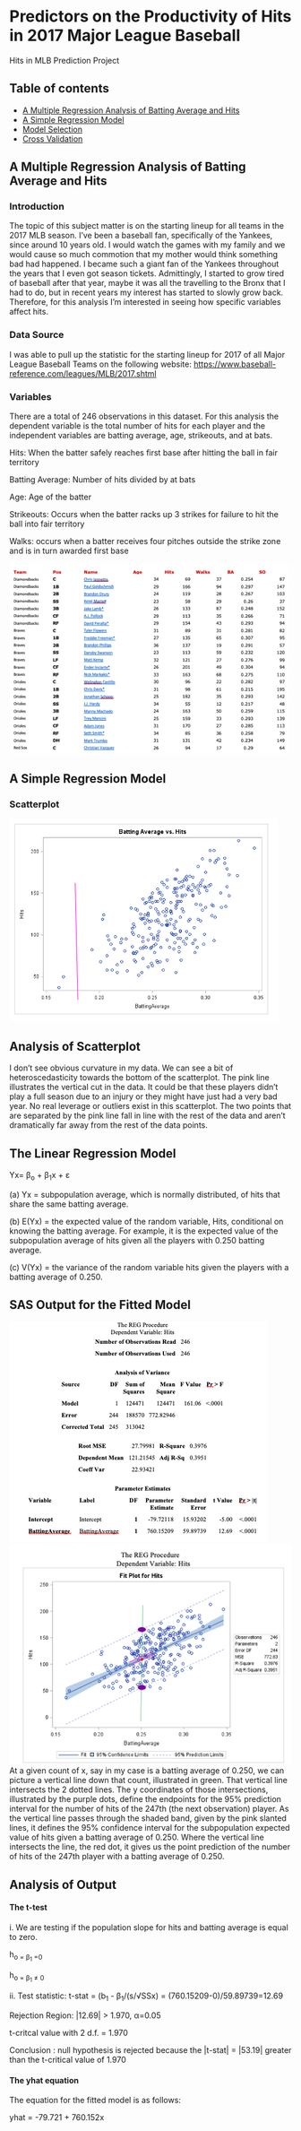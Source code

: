 # Predictors on the Productivity of Hits in 2017 Major League Baseball
Hits in MLB Prediction Project
## Table of contents
* [A Multiple Regression Analysis of Batting Average and Hits](#A-Multiple-Regression-Analysis-of-Batting-Average-and-Hits)
* [A Simple Regression Model](#A-Simple-Regression-Model)
* [Model Selection](#Model-Selection)
* [Cross Validation](#Cross-Validation)

## A Multiple Regression Analysis of Batting Average and Hits
### Introduction
The topic of this subject matter is on the starting lineup for all teams in the 2017 MLB season. I’ve been a baseball fan, specifically of the Yankees, since around 10 years old. I would watch the games with my family and we would cause so much commotion that my mother would think something bad had happened. I became such a giant fan of the Yankees throughout the years that I even got season tickets. Admittingly, I started to grow tired of baseball after that year, maybe it was all the travelling to the Bronx that I had to do, but in recent years my interest has started to slowly grow back. Therefore, for this analysis I’m interested in seeing how specific variables affect hits.
### Data Source
I was able to pull up the statistic for the starting lineup for 2017 of all Major League Baseball Teams on the following website:
https://www.baseball-reference.com/leagues/MLB/2017.shtml

### Variables
There are a total of 246 observations in this dataset. For this analysis the dependent variable is the total number of hits for each player and the independent variables are batting average, age, strikeouts, and at bats.

Hits: When the batter safely reaches first base after hitting the ball in fair territory

Batting Average: Number of hits divided by at bats

Age: Age of the batter

Strikeouts: Occurs when the batter racks up 3 strikes for failure to hit the ball into fair territory

Walks: occurs when a batter receives four pitches outside the strike zone and is in turn awarded first base

![Dataview](./img/dataview.png)

## A Simple Regression Model
### Scatterplot
![Scatterplot](./img/scatterplot.png)

## Analysis of Scatterplot
I don’t see obvious curvature in my data. We can see a bit of heteroscedasticity towards the bottom of the scatterplot. The pink line illustrates the vertical cut in the data. It could be that these players didn’t play a full season due to an injury or they might have just had a very bad year. No real leverage or outliers exist in this scatterplot. The two points that are separated by the pink line fall in line with the rest of the data and aren’t dramatically far away from the rest of the data points.

## The Linear Regression Model

Yx= &beta;<sub>o</sub> + &beta;<sub>1</sub>x + &epsilon;

(a)	Yx = subpopulation average, which is normally distributed, of hits that share the same batting average.

(b)	E(Yx) = the expected value of the random variable, Hits, conditional on knowing the batting average. For example, it is the expected value of the subpopulation average of hits given all the players with 0.250 batting average. 

(c)	V(Yx) = the variance of the random variable hits given the players with a batting average of 0.250.

## SAS Output for the Fitted Model
![Singleanalysis](./img/singleanalysis.png) ![Fitplot](./img/fitplot.png) <br />
At a given count of x, say in my case is a batting average of 0.250, we can picture a vertical line down that count, illustrated in green. That vertical line intersects the 2 dotted lines. The y coordinates of those intersections, illustrated by the purple dots, define the endpoints for the 95% prediction interval for the number of hits of the 247th (the next observation) player. As the vertical line passes through the shaded band, given by the pink slanted lines, it defines the 95% confidence interval for the subpopulation expected value of hits given a batting average of 0.250. Where the vertical line intersects the  line, the red dot, it gives us the point prediction of the number of hits of the 247th player with a batting average of 0.250.

## Analysis of Output

#### The t-test
 
i. We are testing if the population slope for hits and batting average is equal to zero.

h<sub>o = &beta;<sub>1</sub> =0
	
h<sub>o = &beta;<sub>1</sub> ≠ 0
	
ii. Test statistic: t-stat =  (b<sub>1</sub> - &beta;<sub>1</sub>/(s/√SSx)  =  (760.15209-0)/59.89739=12.69
	
Rejection Region: |12.69| > 1.970, &alpha;=0.05

t-critcal value with 2 d.f. = 1.970

Conclusion :	null hypothesis is rejected because the |t-stat| = |53.19| greater than the t-critical value of 1.970

#### The yhat equation

The equation for the fitted model is as follows:

yhat = -79.721 + 760.152x

